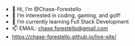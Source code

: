 - 👋 Hi, I’m @Chase-Forestello
- 👀 I’m interested in coding, gaming, and golf!
- 🌱 I’m currently learning Full Stack Development
- 📫 EMAIL: chase.forestello@gmail.com
-  https://chase-forestello.github.io/live-site/

<!---
Chase-Forestello/Chase-Forestello is a ✨ special ✨ repository because its `README.md` (this file) appears on your GitHub profile.
You can click the Preview link to take a look at your changes.
--->
